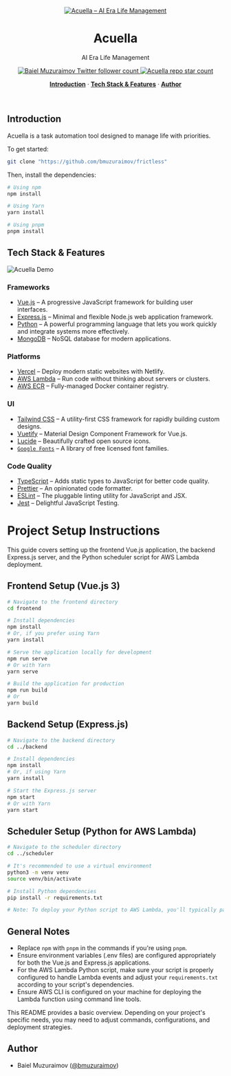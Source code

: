 <p align="center">
  <a href="https://www.frictless.com">
    <img alt="Acuella – AI Era Life Management" src="https://www.frictless.com/favicon.ico">
  </a>
</p>
<h1 align="center">Acuella</h1>

<p align="center">
  AI Era Life Management
</p>

<p align="center">
  <a href="https://twitter.com/BMuzuraimov">
    <img src="https://img.shields.io/twitter/follow/BMuzuraimov?style=flat&label=BMuzuraimov&logo=twitter&color=0bf&logoColor=fff" alt="Baiel Muzuraimov Twitter follower count" />
  </a>
  <a href="https://github.com/bmuzuraimov/frictless">
    <img src="https://img.shields.io/github/stars/bmuzuraimov/frictless?label=bmuzuraimov%2FAcuella" alt="Acuella repo star count" />
  </a>
</p>

<p align="center">
  <a href="#introduction"><strong>Introduction</strong></a> ·
  <a href="#tech-stack--features"><strong>Tech Stack & Features</strong></a> ·
  <a href="#author"><strong>Author</strong></a>
</p>
<br/>

## Introduction

Acuella is a task automation tool designed to manage life with priorities.

To get started:

```bash
git clone "https://github.com/bmuzuraimov/frictless"
```

Then, install the dependencies:

```bash
# Using npm
npm install

# Using Yarn
yarn install

# Using pnpm
pnpm install
```

## Tech Stack & Features

![Acuella Demo](https://www.frictless.com/assets/demo.gif)

### Frameworks

- [Vue.js](https://vuejs.org/) – A progressive JavaScript framework for building user interfaces.
- [Express.js](https://expressjs.com/) – Minimal and flexible Node.js web application framework.
- [Python](https://python.org/) – A powerful programming language that lets you work quickly and integrate systems more effectively.
- [MongoDB](https://www.mongodb.com/) – NoSQL database for modern applications.

### Platforms

- [Vercel](https://vercel.com/) – Deploy modern static websites with Netlify.
- [AWS Lambda](https://aws.amazon.com/lambda/) – Run code without thinking about servers or clusters.
- [AWS ECR](https://aws.amazon.com/ecr/) – Fully-managed Docker container registry.

### UI

- [Tailwind CSS](https://tailwindcss.com/) – A utility-first CSS framework for rapidly building custom designs.
- [Vuetify](https://vuetifyjs.com/) – Material Design Component Framework for Vue.js.
- [Lucide](https://lucide.dev/) – Beautifully crafted open source icons.
- [`Google Fonts`](https://fonts.google.com/) – A library of free licensed font families.

### Code Quality

- [TypeScript](https://www.typescriptlang.org/) – Adds static types to JavaScript for better code quality.
- [Prettier](https://prettier.io/) – An opinionated code formatter.
- [ESLint](https://eslint.org/) – The pluggable linting utility for JavaScript and JSX.
- [Jest](https://jestjs.io/) – Delightful JavaScript Testing.

# Project Setup Instructions

This guide covers setting up the frontend Vue.js application, the backend Express.js server, and the Python scheduler script for AWS Lambda deployment.

## Frontend Setup (Vue.js 3)

```bash
# Navigate to the frontend directory
cd frontend

# Install dependencies
npm install
# Or, if you prefer using Yarn
yarn install

# Serve the application locally for development
npm run serve
# Or with Yarn
yarn serve

# Build the application for production
npm run build
# Or
yarn build
```

## Backend Setup (Express.js)

```bash
# Navigate to the backend directory
cd ../backend

# Install dependencies
npm install
# Or, if using Yarn
yarn install

# Start the Express.js server
npm start
# Or with Yarn
yarn start
```

## Scheduler Setup (Python for AWS Lambda)

```bash
# Navigate to the scheduler directory
cd ../scheduler

# It's recommended to use a virtual environment
python3 -m venv venv
source venv/bin/activate

# Install Python dependencies
pip install -r requirements.txt

# Note: To deploy your Python script to AWS Lambda, you'll typically package your application and dependencies into a ZIP file and upload it to AWS Lambda.
```

## General Notes

- Replace `npm` with `pnpm` in the commands if you're using `pnpm`.
- Ensure environment variables (.env files) are configured appropriately for both the Vue.js and Express.js applications.
- For the AWS Lambda Python script, make sure your script is properly configured to handle Lambda events and adjust your `requirements.txt` according to your script's dependencies.
- Ensure AWS CLI is configured on your machine for deploying the Lambda function using command line tools.

This README provides a basic overview. Depending on your project's specific needs, you may need to adjust commands, configurations, and deployment strategies.

## Author

- Baiel Muzuraimov ([@bmuzuraimov](https://twitter.com/BMuzuraimov))
